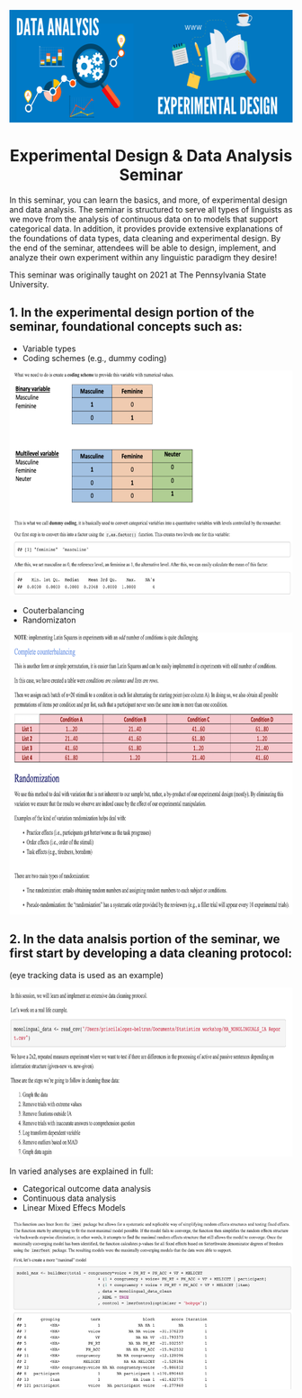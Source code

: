 <p align="center">
  <img width="600" height="200" src="https://github.com/prislb/ExpeDesign_DataAnalysis_Seminar/blob/main/banner.jpeg">
</p>


<h1 align="center"> Experimental Design & Data Analysis Seminar </h1>

In this seminar, you can learn the basics, and more, of experimental design and data analysis. The seminar is structured to serve all types of linguists as we move from the analysis of continuous data on to models that support categorical data. In addition, it provides provide extensive explanations of the foundations of data types, data cleaning and experimental design. By the end of the seminar, attendees will be able to design, implement, and analyze their own experiment within any linguistic paradigm they desire!

This seminar was originally taught on 2021 at The Pennsylvania State University.

## 1. In the experimental design portion of the seminar, foundational concepts such as:
* Variable types
* Coding schemes (e.g., dummy coding)

<p align="center">
  <img width="800" height="400" src="https://github.com/prislb/ExpeDesign_DataAnalysis_Seminar/blob/main/Screen%20Shot%202022-03-16%20at%2021.43.44.png">
</p>

* Couterbalancing
* Randomizaton

<p align="center">
  <img width="800" height="500" src="https://github.com/prislb/ExpeDesign_DataAnalysis_Seminar/blob/main/Screen%20Shot%202022-03-16%20at%2021.44.20.png">
</p>

## 2. In the data analsis portion of the seminar, we first start by developing a data cleaning protocol:
(eye tracking data is used as an example)

<p align="center">
  <img width="900" height="300" src="https://github.com/prislb/ExpeDesign_DataAnalysis_Seminar/blob/main/Screen%20Shot%202022-03-16%20at%2021.45.01.png">
</p>

In varied analyses are explained in full:
* Categorical outcome data analysis
* Continuous data analysis
* Linear Mixed Effecs Models

<p align="center">
  <img width="900" height="300" src="https://github.com/prislb/ExpeDesign_DataAnalysis_Seminar/blob/main/Screen%20Shot%202022-03-16%20at%2021.45.35.png
">
</p>
